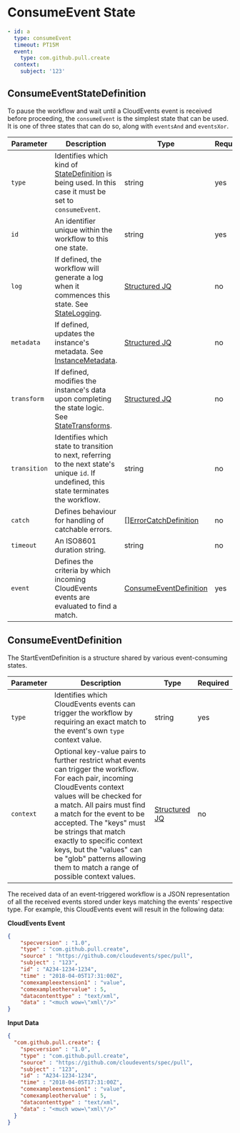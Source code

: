# ConsumeEvent State

```yaml
- id: a
  type: consumeEvent
  timeout: PT15M
  event:
    type: com.github.pull.create
  context:
    subject: '123'
```

## ConsumeEventStateDefinition

To pause the workflow and wait until a CloudEvents event is received before proceeding, the `consumeEvent` is the simplest state that can be used. It is one of three states that can do so, along with `eventsAnd` and `eventsXor`.

| Parameter | Description | Type | Required |
| --- | --- | --- | --- |
| `type` | Identifies which kind of [StateDefinition](./states.md) is being used. In this case it must be set to `consumeEvent`. | string | yes | 
| `id` | An identifier unique within the workflow to this one state. | string | yes |
| `log` | If defined, the workflow will generate a log when it commences this state. See [StateLogging](./logging.md). | [Structured JQ](../instance-data/structured-jx.md) | no |
| `metadata` | If defined, updates the instance's metadata. See [InstanceMetadata](./metadata.md). | [Structured JQ](../instance-data/structured-jx.md) | no |
| `transform` | If defined, modifies the instance's data upon completing the state logic. See [StateTransforms](../instance-data/transforms.md). | [Structured JQ](../instance-data/structured-jx.md) | no |
| `transition` | Identifies which state to transition to next, referring to the next state's unique `id`. If undefined, this state terminates the workflow. | string | no |
| `catch` | Defines behaviour for handling of catchable errors.  | [[]ErrorCatchDefinition](./errors.md) | no |
| `timeout` | An ISO8601 duration string. | string | no |
| `event` | Defines the criteria by which incoming CloudEvents events are evaluated to find a match. | [ConsumeEventDefinition](#ConsumeEventDefinition) | yes |

## ConsumeEventDefinition

The StartEventDefinition is a structure shared by various event-consuming states. 

| Parameter | Description | Type | Required |
| --- | --- | --- | --- |
| `type` | Identifies which CloudEvents events can trigger the workflow by requiring an exact match to the event's own `type` context value. | string | yes | 
| `context` | Optional key-value pairs to further restrict what events can trigger the workflow. For each pair, incoming CloudEvents context values will be checked for a match. All pairs must find a match for the event to be accepted. The "keys" must be strings that match exactly to specific context keys, but the "values" can be "glob" patterns allowing them to match a range of possible context values. | [Structured JQ](../instance-data/structured-jx.md) | no |

The received data of an event-triggered workflow is a JSON representation of all the received events stored under keys matching the events' respective type. For example, this CloudEvents event will result in the following data:

**CloudEvents Event**
```json
{
    "specversion" : "1.0",
    "type" : "com.github.pull.create",
    "source" : "https://github.com/cloudevents/spec/pull",
    "subject" : "123",
    "id" : "A234-1234-1234",
    "time" : "2018-04-05T17:31:00Z",
    "comexampleextension1" : "value",
    "comexampleothervalue" : 5,
    "datacontenttype" : "text/xml",
    "data" : "<much wow=\"xml\"/>"
}
```

**Input Data**
```json
{
  "com.github.pull.create": {
    "specversion" : "1.0",
    "type" : "com.github.pull.create",
    "source" : "https://github.com/cloudevents/spec/pull",
    "subject" : "123",
    "id" : "A234-1234-1234",
    "time" : "2018-04-05T17:31:00Z",
    "comexampleextension1" : "value",
    "comexampleothervalue" : 5,
    "datacontenttype" : "text/xml",
    "data" : "<much wow=\"xml\"/>"
  }
}
```
